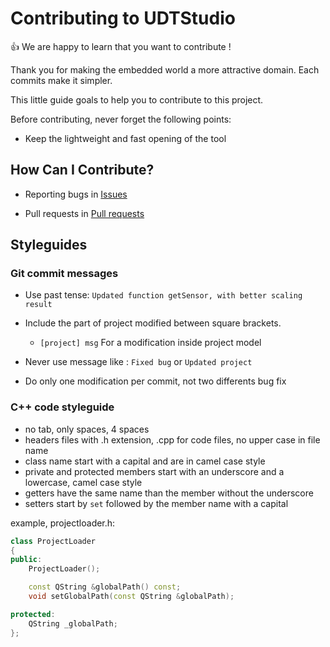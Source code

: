 # Contributing to UDTStudio

:+1: We are happy to learn that you want to contribute !

Thank you for making the embedded world a more attractive domain. Each commits make it simpler.

This little guide goals to help you to contribute to this project.

Before contributing, never forget the following points:

* Keep the lightweight and fast opening of the tool

## How Can I Contribute?

* Reporting bugs in [Issues](https://github.com/UniSwarm/UDTStudio/issues)

* Pull requests in [Pull requests](https://github.com/UniSwarm/UDTStudio/pulls)

## Styleguides

### Git commit messages

* Use past tense: `Updated function getSensor, with better scaling result`

* Include the part of project modified between square brackets.

  * `[project] msg` For a modification inside project model

* Never use message like : `Fixed bug` or `Updated project`

* Do only one modification per commit, not two differents bug fix

### C++ code styleguide

* no tab, only spaces, 4 spaces
* headers files with .h extension, .cpp for code files, no upper case in file name
* class name start with a capital and are in camel case style
* private and protected members start with an underscore and a lowercase, camel case style
* getters have the same name than the member without the underscore
* setters start by `set` followed by the member name with a capital

example, projectloader.h:
```C++
class ProjectLoader
{
public:
    ProjectLoader();

    const QString &globalPath() const;
    void setGlobalPath(const QString &globalPath);

protected:
    QString _globalPath;
};
```
